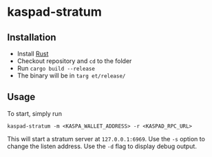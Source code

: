 # kaspad-stratum

## Installation
- Install [Rust](http://rustup.rs)
- Checkout repository and `cd` to the folder
- Run `cargo build --release` 
- The binary will be in `targ et/release/`

## Usage
To start, simply run
```commandline
kaspad-stratum -m <KASPA_WALLET_ADDRESS> -r <KASPAD_RPC_URL>
```
This will start a stratum server at `127.0.0.1:6969`.
Use the `-s` option to change the listen address.
Use the `-d` flag to display debug output.
